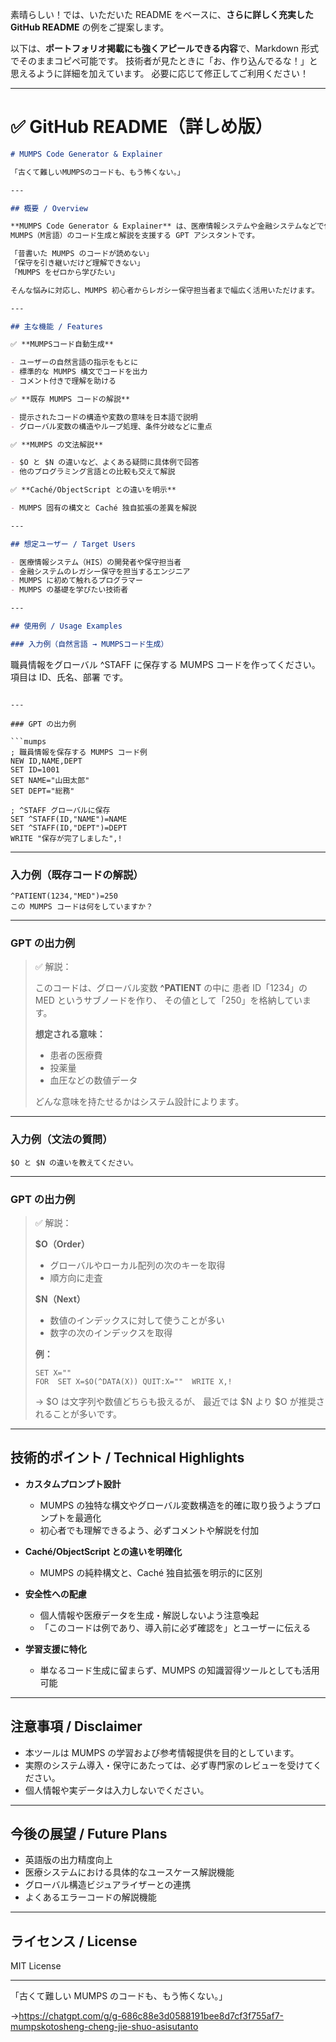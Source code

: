 素晴らしい！では、いただいた README をベースに、**さらに詳しく充実した GitHub README** の例をご提案します。

以下は、**ポートフォリオ掲載にも強くアピールできる内容**で、Markdown 形式でそのままコピペ可能です。
技術者が見たときに「お、作り込んでるな！」と思えるように詳細を加えています。
必要に応じて修正してご利用ください！

---

# ✅ GitHub README（詳しめ版）

```markdown
# MUMPS Code Generator & Explainer

「古くて難しいMUMPSのコードも、もう怖くない。」

---

## 概要 / Overview

**MUMPS Code Generator & Explainer** は、医療情報システムや金融システムなどで使われる  
MUMPS（M言語）のコード生成と解説を支援する GPT アシスタントです。

「昔書いた MUMPS のコードが読めない」  
「保守を引き継いだけど理解できない」  
「MUMPS をゼロから学びたい」

そんな悩みに対応し、MUMPS 初心者からレガシー保守担当者まで幅広く活用いただけます。

---

## 主な機能 / Features

✅ **MUMPSコード自動生成**

- ユーザーの自然言語の指示をもとに
- 標準的な MUMPS 構文でコードを出力
- コメント付きで理解を助ける

✅ **既存 MUMPS コードの解説**

- 提示されたコードの構造や変数の意味を日本語で説明
- グローバル変数の構造やループ処理、条件分岐などに重点

✅ **MUMPS の文法解説**

- $O と $N の違いなど、よくある疑問に具体例で回答
- 他のプログラミング言語との比較も交えて解説

✅ **Caché/ObjectScript との違いを明示**

- MUMPS 固有の構文と Caché 独自拡張の差異を解説

---

## 想定ユーザー / Target Users

- 医療情報システム（HIS）の開発者や保守担当者
- 金融システムのレガシー保守を担当するエンジニア
- MUMPS に初めて触れるプログラマー
- MUMPS の基礎を学びたい技術者

---

## 使用例 / Usage Examples

### 入力例（自然言語 → MUMPSコード生成）

```

職員情報をグローバル ^STAFF に保存する MUMPS コードを作ってください。
項目は ID、氏名、部署 です。

````

---

### GPT の出力例

```mumps
; 職員情報を保存する MUMPS コード例
NEW ID,NAME,DEPT
SET ID=1001
SET NAME="山田太郎"
SET DEPT="総務"

; ^STAFF グローバルに保存
SET ^STAFF(ID,"NAME")=NAME
SET ^STAFF(ID,"DEPT")=DEPT
WRITE "保存が完了しました",!
````

---

### 入力例（既存コードの解説）

```
^PATIENT(1234,"MED")=250
この MUMPS コードは何をしていますか？
```

---

### GPT の出力例

> ✅ 解説：
>
> このコードは、グローバル変数 **^PATIENT** の中に
> 患者 ID「1234」の MED というサブノードを作り、
> その値として「250」を格納しています。
>
> **想定される意味：**
>
> * 患者の医療費
> * 投薬量
> * 血圧などの数値データ
>
> どんな意味を持たせるかはシステム設計によります。

---

### 入力例（文法の質問）

```
$O と $N の違いを教えてください。
```

---

### GPT の出力例

> ✅ 解説：
>
> **\$O（Order）**
>
> * グローバルやローカル配列の次のキーを取得
> * 順方向に走査
>
> **\$N（Next）**
>
> * 数値のインデックスに対して使うことが多い
> * 数字の次のインデックスを取得
>
> **例：**
>
> ```mumps
> SET X=""
> FOR  SET X=$O(^DATA(X)) QUIT:X=""  WRITE X,!
> ```
>
> → \$O は文字列や数値どちらも扱えるが、
> 最近では \$N より \$O が推奨されることが多いです。

---

## 技術的ポイント / Technical Highlights

* **カスタムプロンプト設計**

  * MUMPS の独特な構文やグローバル変数構造を的確に取り扱うようプロンプトを最適化
  * 初心者でも理解できるよう、必ずコメントや解説を付加

* **Caché/ObjectScript との違いを明確化**

  * MUMPS の純粋構文と、Caché 独自拡張を明示的に区別

* **安全性への配慮**

  * 個人情報や医療データを生成・解説しないよう注意喚起
  * 「このコードは例であり、導入前に必ず確認を」とユーザーに伝える

* **学習支援に特化**

  * 単なるコード生成に留まらず、MUMPS の知識習得ツールとしても活用可能

---

## 注意事項 / Disclaimer

* 本ツールは MUMPS の学習および参考情報提供を目的としています。
* 実際のシステム導入・保守にあたっては、必ず専門家のレビューを受けてください。
* 個人情報や実データは入力しないでください。

---

## 今後の展望 / Future Plans

* 英語版の出力精度向上
* 医療システムにおける具体的なユースケース解説機能
* グローバル構造ビジュアライザーとの連携
* よくあるエラーコードの解説機能

---

## ライセンス / License

MIT License

---

「古くて難しい MUMPS のコードも、もう怖くない。」

→https://chatgpt.com/g/g-686c88e3d0588191bee8d7cf3f755af7-mumpskotosheng-cheng-jie-shuo-asisutanto
